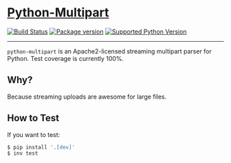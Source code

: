 # [Python-Multipart](https://kludex.github.io/python-multipart/)

[![Build Status](https://github.com/Kludex/python-multipart/workflows/CI/badge.svg)](https://github.com/Kludex/python-multipart/actions)
[![Package version](https://badge.fury.io/py/python-multipart.svg)](https://pypi.python.org/pypi/python-multipart)
[![Supported Python Version](https://img.shields.io/pypi/pyversions/python-multipart.svg?color=%2334D058)](https://pypi.org/project/python-multipart)

---

`python-multipart` is an Apache2-licensed streaming multipart parser for Python.
Test coverage is currently 100%.

## Why?

Because streaming uploads are awesome for large files.

## How to Test

If you want to test:

```bash
$ pip install '.[dev]'
$ inv test
```
